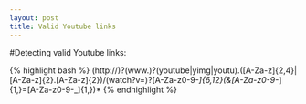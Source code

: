 ```yaml
---
layout: post
title: Valid Youtube links
---
```

#Detecting valid Youtube links: 

{% highlight bash %}
	(http://)?(www\.)?(youtube|yimg|youtu)\.([A-Za-z]{2,4}|[A-Za-z]{2}\.[A-Za-z]{2})/(watch\?v=)?[A-Za-z0-9\-_]{6,12}(&[A-Za-z0-9\-_]{1,}=[A-Za-z0-9\-_]{1,})*
{% endhighlight %}
